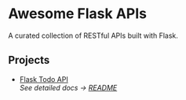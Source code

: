 # Awesome Flask APIs

A curated collection of RESTful APIs built with Flask.

## Projects

- [Flask Todo API](./flask-todo-api)  
  _See detailed docs → [README](./flask-todo-api/README.md)_
